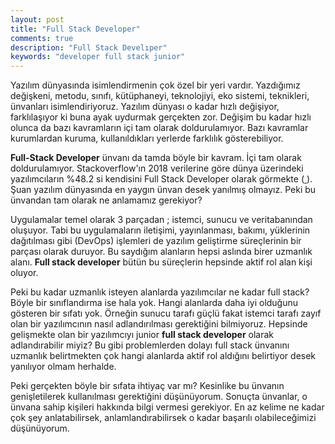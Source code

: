 ```yaml
---
layout: post
title: "Full Stack Developer"
comments: true
description: "Full Stack Develıper"
keywords: "developer full stack junior"
---
```


Yazılım dünyasında isimlendirmenin çok özel bir yeri vardır. Yazdığımız değişkeni, metodu, sınıfı, kütüphaneyi, teknolojiyi, eko sistemi, teknikleri, ünvanları isimlendiriyoruz. Yazılım dünyası o kadar hızlı değişiyor, farklılaşıyor ki buna ayak uydurmak gerçekten zor. Değişim bu kadar hızlı olunca da bazı kavramların içi tam olarak doldurulamıyor. Bazı kavramlar kurumlardan kuruma, kullanıldıkları yerlerde farklılık gösterebiliyor. 

**Full-Stack Developer** ünvanı da tamda böyle bir kavram. İçi tam olarak doldurulamıyor.  Stackoverflow'ın 2018 verilerine göre dünya üzerindeki yazılımcıların  %48.2 si kendisini Full Stack Developer olarak görmekte ([
](https://insights.stackoverflow.com/survey/2018/#developer-profile)).  Şuan yazılım dünyasında en yaygın ünvan desek yanılmış olmayız. Peki bu ünvandan tam olarak ne anlamamız gerekiyor? 

Uygulamalar temel olarak 3 parçadan ; istemci, sunucu ve veritabanından oluşuyor. Tabi bu uygulamaların iletişimi, yayınlanması, bakımı, yüklerinin dağıtılması gibi (DevOps) işlemleri de yazılım geliştirme süreçlerinin bir parçası olarak duruyor. Bu saydığım alanların hepsi aslında birer uzmanlık alanı. **Full stack developer** bütün bu süreçlerin hepsinde aktif rol alan kişi oluyor. 

Peki bu kadar uzmanlık isteyen alanlarda yazılımcılar ne kadar full stack? Böyle bir sınıflandırma ise hala yok. Hangi alanlarda daha iyi olduğunu gösteren bir sıfatı yok. Örneğin sunucu tarafı güçlü fakat istemci tarafı zayıf olan bir yazılımcının nasıl adlandırılması gerektiğini bilmiyoruz. Hepsinde gelişmekte olan bir yazılımcıyı junior **full stack developer** olarak adlandırabilir miyiz? Bu gibi problemlerden dolayı full stack ünvanını uzmanlık belirtmekten çok hangi alanlarda aktif rol aldığını belirtiyor desek yanılıyor olmam herhalde. 

Peki gerçekten böyle bir sıfata ihtiyaç var mı? Kesinlike bu ünvanın genişletilerek kullanılması gerektiğini düşünüyorum. Sonuçta ünvanlar, o ünvana sahip kişileri hakkında bilgi vermesi gerekiyor. En az kelime ne kadar çok şey anlatabilirsek, anlamlandırabilirsek o kadar başarılı olabileceğimizi düşünüyorum. 






